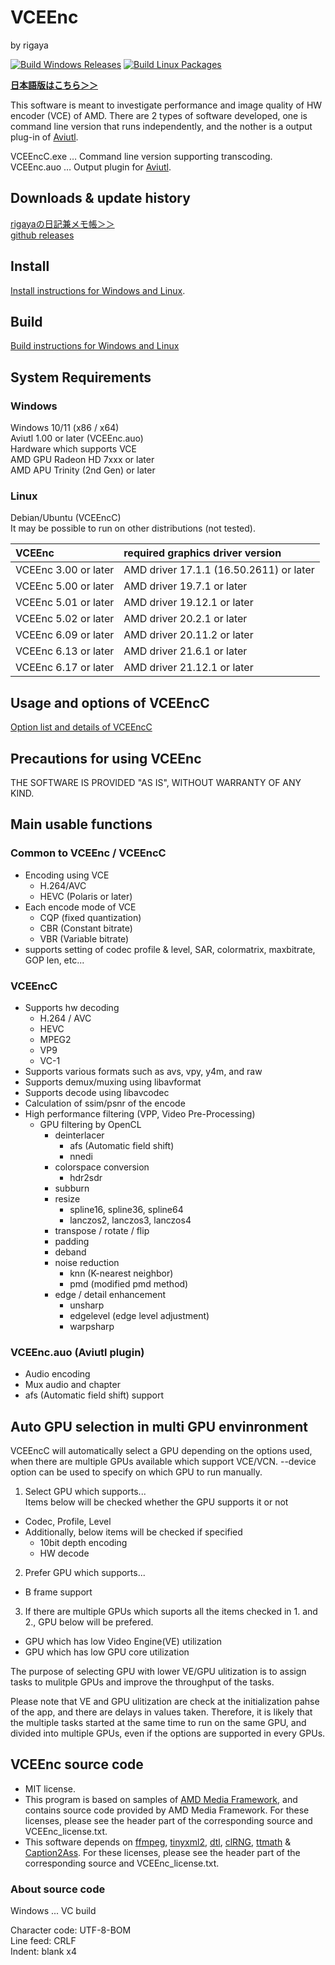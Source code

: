 
# VCEEnc  
by rigaya

[![Build Windows Releases](https://github.com/rigaya/VCEEnc/actions/workflows/build_releases.yml/badge.svg)](https://github.com/rigaya/VCEEnc/actions/workflows/build_releases.yml)  [![Build Linux Packages](https://github.com/rigaya/VCEEnc/actions/workflows/build_packages.yml/badge.svg)](https://github.com/rigaya/VCEEnc/actions/workflows/build_packages.yml)  

**[日本語版はこちら＞＞](./Readme.ja.md)**  

This software is meant to investigate performance and image quality of HW encoder (VCE) of AMD.
There are 2 types of software developed, one is command line version that runs independently, and the nother is a output plug-in of [Aviutl](http://spring-fragrance.mints.ne.jp/aviutl/).

VCEEncC.exe … Command line version supporting transcoding.  
VCEEnc.auo … Output plugin for [Aviutl](http://spring-fragrance.mints.ne.jp/aviutl/).  

## Downloads & update history
[rigayaの日記兼メモ帳＞＞](http://rigaya34589.blog135.fc2.com/blog-category-12.html)  
[github releases](https://github.com/rigaya/VCEEnc/releases)  

## Install
[Install instructions for Windows and Linux](./Install.en.md).

## Build
[Build instructions for Windows and Linux](./Build.en.md)

## System Requirements

### Windows
Windows 10/11 (x86 / x64)  
Aviutl 1.00 or later (VCEEnc.auo)  
Hardware which supports VCE  
  AMD GPU Radeon HD 7xxx or later  
  AMD APU Trinity (2nd Gen) or later  

### Linux
Debian/Ubuntu (VCEEncC)  
  It may be possible to run on other distributions (not tested).

| VCEEnc | required graphics driver version |
|:---|:---|
| VCEEnc 3.00 or later | AMD driver 17.1.1 (16.50.2611) or later |
| VCEEnc 5.00 or later | AMD driver 19.7.1 or later |
| VCEEnc 5.01 or later | AMD driver 19.12.1 or later |
| VCEEnc 5.02 or later | AMD driver 20.2.1 or later |
| VCEEnc 6.09 or later | AMD driver 20.11.2 or later |
| VCEEnc 6.13 or later | AMD driver 21.6.1 or later |
| VCEEnc 6.17 or later | AMD driver 21.12.1 or later |

## Usage and options of VCEEncC
[Option list and details of VCEEncC](./VCEEncC_Options.en.md)

## Precautions for using VCEEnc
THE SOFTWARE IS PROVIDED "AS IS", WITHOUT WARRANTY OF ANY KIND.


## Main usable functions
### Common to VCEEnc / VCEEncC
- Encoding using VCE
   - H.264/AVC
   - HEVC (Polaris or later)
- Each encode mode of VCE
   - CQP       (fixed quantization)
   - CBR       (Constant bitrate)
   - VBR       (Variable bitrate)
- supports setting of codec profile & level, SAR, colormatrix, maxbitrate, GOP len, etc...


### VCEEncC
- Supports hw decoding
  - H.264 / AVC
  - HEVC
  - MPEG2
  - VP9
  - VC-1
- Supports various formats such as avs, vpy, y4m, and raw
- Supports demux/muxing using libavformat
- Supports decode using libavcodec
- Calculation of ssim/psnr of the encode
- High performance filtering (VPP, Video Pre-Processing)
  - GPU filtering by OpenCL
    - deinterlacer
      - afs (Automatic field shift)
      - nnedi
    - colorspace conversion
      - hdr2sdr
    - subburn
    - resize
      - spline16, spline36, spline64
      - lanczos2, lanczos3, lanczos4
    - transpose / rotate / flip
    - padding
    - deband
    - noise reduction
      - knn (K-nearest neighbor)
      - pmd (modified pmd method)
    - edge / detail enhancement
      - unsharp
      - edgelevel (edge ​​level adjustment)
      - warpsharp

### VCEEnc.auo (Aviutl plugin)
- Audio encoding
- Mux audio and chapter
- afs (Automatic field shift) support
  
## Auto GPU selection in multi GPU envinronment
VCEEncC will automatically select a GPU depending on the options used,
when there are multiple GPUs available which support VCE/VCN.
--device option can be used to specify on which GPU to run manually. 

1. Select GPU which supports...  
  Items below will be checked whether the GPU supports it or not  
  - Codec, Profile, Level
  - Additionally, below items will be checked if specified
    - 10bit depth encoding
    - HW decode
  
2. Prefer GPU which supports...  
  - B frame support
  
3. If there are multiple GPUs which suports all the items checked in 1. and 2., GPU below will be prefered.  
  - GPU which has low Video Engine(VE) utilization
  - GPU which has low GPU core utilization
  
  The purpose of selecting GPU with lower VE/GPU ulitization is to assign tasks to mulitple GPUs
  and improve the throughput of the tasks.  
  
  Please note that VE and GPU ulitization are check at the initialization pahse of the app,
  and there are delays in values taken. Therefore, it is likely that the multiple tasks started at the same time
  to run on the same GPU, and divided into multiple GPUs, even if the options are supported in every GPUs.

## VCEEnc source code
- MIT license.
- This program is based on samples of [AMD Media Framework](https://github.com/GPUOpen-LibrariesAndSDKs/AMF), and contains source code provided by
  AMD Media Framework.
  For these licenses, please see the header part of the corresponding source and VCEEnc_license.txt.
- This software depends on
  [ffmpeg](https://ffmpeg.org/),
  [tinyxml2](http://www.grinninglizard.com/tinyxml2/),
  [dtl](https://github.com/cubicdaiya/dtl),
  [clRNG](https://github.com/clMathLibraries/clRNG),
  [ttmath](http://www.ttmath.org/) &
  [Caption2Ass](https://github.com/maki-rxrz/Caption2Ass_PCR).
  For these licenses, please see the header part of the corresponding source and VCEEnc_license.txt.

### About source code
Windows ... VC build

Character code: UTF-8-BOM  
Line feed: CRLF  
Indent: blank x4  

